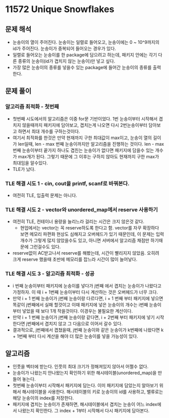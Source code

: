 # 11572 Unique Snowflakes

## 문제 해석

- 눈송이의 열이 주어진다. 눈송이는 일렬로 들어오고, 눈송이에는 0 ~ 10^9까지의 id가 주어진다. 눈송이가 중복되어 들어오는 경우가 있다.
- 일렬로 들어오는 눈송이를 한 package에 담으려고 하는데, 패키지 안에는 각기 다른 종류의 눈송이(id가 겹치지 않는 눈송이)만 넣고 싶다.
- 가장 많은 눈송이의 종류를 넣을수 있는 package에 들어간 눈송이의 종류를 출력한다.

## 문제 풀이

### 알고리즘 최적화 - 첫번째

- 첫번째 시도에서의 알고리즘은 이중 for문 기반이었다. 1번 눈송이부터 시작해서 겹치지 않을때까지 패키지에 담아보고, 겹치는게 나오면 다시 2번눈송이부터 담아보고 하면서 최대 개수를 구하는것이다.
- 여기서 최적화를 한것은 만약 현재까지 구한 최대값이 max이고, 눈송이 열의 길이가 len일때, len - max 번째 눈송이까지만 알고리즘을 진행하는 것이다. len - max번째 눈송이부터 끝가지 하나도 겹친는 눈송이가 없다면 패키지에 담을수 있는 개수가 max개가 된다. 그렇기 때문에 그 이후는 구하지 않아도 현재까지 구한 max가 최대임을 알수있다.
- TLE가 났다.

### TLE 해결 시도 1 - cin, cout을 printf, scanf로 바꿔본다.

- 여전히 TLE, 입출력 문제는 아니다.

### TLE 해결 시도 2 - vector와 unordered_map에서 reserve 사용하기

- 여전히 TLE, 컨테이너 용량을 늘리느라 걸리는 시간은 크지 않은것 같다.
  - 현업에서는 vector는 꼭 reserve하도록 한다고 함. vector를 자꾸 확장하다 보면 메모리 파편화 현상도 심해지고 오버헤드가 있기 때문인데, 이 문제는 입력 개수가 그렇게 많지 않았을수도 있고, 아니면 서버에서 알고리즘 채점만 하기때문에 그런걸수도 있다.
- reserve없이 AC받고나서 reserve를 해봤는데, 시간이 빨리지지 않았음. 오히려 크게 reserve 했을때 초반에 메모리를 잡느라 시간이 많이 늘어낳다.

### TLE 해결 시도 3 - 알고리즘 최적화 - 성공

- i 번째 눈송이부터 패키지에 눈송이를 넣다가 j번째 에서 겹치는 눈송이가 나왔다고 가정하자. 이 때 i + 1번째 눈송이부터 다시 계산하는 것은 오버헤드가 너무 크다.
- 만약 i + 1 번째 눈송이가 j번째 눈송이랑 다르다면, i + 1 번째 부터 패키지에 넣으면 똑같이 j번째에서 실패 할것이고 이때 패키지에 넣은 눈송이의 개수는 i번째 눈송이부터 넣었을 때 보다 1개 작을것이다. 이경우는 불필요한 계산이다.
- 만약 i + 1 번째 눈송이가 j번째 눈송이랑 같다면, i + 2번째 부터 패키지에 넣기 시작한다면 j번째에서 겹치지 않고 그 다음으로 이어서 갈수 있다.
- 결과적으로, j번째에서 겹쳤을때, j번째 눈송이와 같은 눈송이가 k번째에 나왔다면 k + 1번째 부터 다시 계산을 해야 더 많은 눈송이를 넣을 가능성이 있다.

## 알고리즘

- 인풋을 벡터에 받는다. 인풋의 최대 크기가 정해져있지 않아서 어쩔수 없다.
- 눈송이가 나왔는지 안나왔는지 확인하기 위한 해시테이블(unordered_map)을 만들어 놓는다.
- 첫번째 눈송이부터 시작해서 패키지에 담는다. 이미 패키지에 담았는지 알아보기 위해서 해시테이블을 사용한다. 해시테이블의 키로 눈송이의 id를 사용하고, 밸류로는 해당 눈송이의 index를 저장한다.
- 패키지에 겹치는 눈송이가 존재하면, 해시테이블에서 겹치는 눈송이 어느 index에서 나왔는지 확인한다. 그 index + 1부터 시작해서 다시 패키지에 담아본다.

